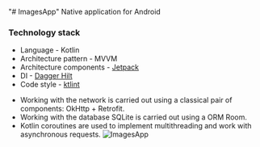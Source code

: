 "# ImagesApp" 
Native application for Android
### Technology stack

* Language - Kotlin
* Architecture pattern - MVVM
* Architecture components - [Jetpack](https://developer.android.com/jetpack/)
* DI - [Dagger Hilt](https://dagger.dev/hilt/)
* Code style - [ktlint](https://ktlint.github.io/)

- Working with the network is carried out using a classical pair of components: OkHttp + Retrofit.
- Working with the database SQLite is carried out using a ORM Room.
- Kotlin coroutines are used to implement multithreading and work with asynchronous requests.
![ImagesApp](https://user-images.githubusercontent.com/77635711/169166732-6c832076-90dd-4973-9136-e5d2d447706a.jpg)

